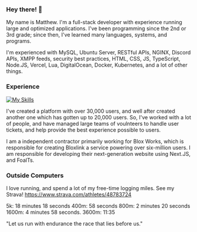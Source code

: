 ### Hey there! 👋

My name is Matthew. I'm a full-stack developer with experience running large and optimized applications. I've been programming since the 2nd or 3rd grade; since then, I've learned many languages, systems, and programs.
  
I'm experienced with MySQL, Ubuntu Server, RESTful APIs, NGINX, Discord APIs, XMPP feeds, security best practices, HTML, CSS, JS, TypeScript, Node.JS, Vercel, Lua, DigitalOcean, Docker, Kubernetes, and a lot of other things.
  
### Experience

[![My Skills](https://skillicons.dev/icons?i=cloudflare,css,docker,html,js,kubernetes,linux,lua,mongodb,mysql,nextjs,nginx,nodejs,react,redis,tailwind,vscode,workers)](https://skillicons.dev)

I've created a platform with over 30,000 users, and well after created another one which has gotten up to 20,000 users. So, I've worked with a lot of people, and have managed large teams of voulnteers to handle user tickets, and help provide the best experience possible to users.

I am a independent contractor primarily working for Blox Works, which is responsible for creating Bloxlink a service powering over six-million users. I am responsible for developing their next-generation website using Next.JS, and FoalTs.

### Outside Computers

I love running, and spend a lot of my free-time logging miles. See my Strava! https://www.strava.com/athletes/48783724

5k: 18 minutes 18 seconds
400m: 58 seconds
800m: 2 minutes 20 seconds
1600m: 4 minutes 58 seconds.
3600m: 11:35

"Let us run with endurance the race that lies before us."
